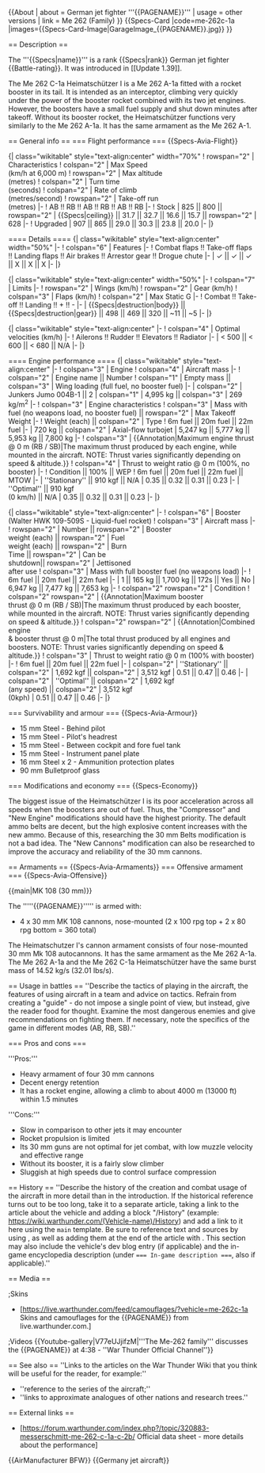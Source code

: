 {{About
| about = German jet fighter '''{{PAGENAME}}'''
| usage = other versions
| link = Me 262 (Family)
}}
{{Specs-Card
|code=me-262c-1a
|images={{Specs-Card-Image|GarageImage_{{PAGENAME}}.jpg}}
}}

== Description ==

<!-- ''In the description, the first part should be about the history of and the creation and combat usage of the aircraft, as well as its key features. In the second part, tell the reader about the aircraft in the game. Insert a screenshot of the vehicle, so that if the novice player does not remember the vehicle by name, he will immediately understand what kind of vehicle the article is talking about.'' -->

The '''{{Specs|name}}''' is a rank {{Specs|rank}} German jet fighter {{Battle-rating}}. It was introduced in [[Update 1.39]].

The Me 262 C-1a Heimatschützer I is a Me 262 A-1a fitted with a rocket booster in its tail. It is intended as an interceptor, climbing very quickly under the power of the booster rocket combined with its two jet engines. However, the boosters have a small fuel supply and shut down minutes after takeoff. Without its booster rocket, the Heimatschützer functions very similarly to the Me 262 A-1a. It has the same armament as the Me 262 A-1.

== General info ==
=== Flight performance ===
{{Specs-Avia-Flight}}

<!-- ''Describe how the aircraft behaves in the air. Speed, manoeuvrability, acceleration and allowable loads - these are the most important characteristics of the vehicle.'' -->

{| class="wikitable" style="text-align:center" width="70%"
! rowspan="2" | Characteristics
! colspan="2" | Max Speed<br>(km/h at 6,000 m)
! rowspan="2" | Max altitude<br>(metres)
! colspan="2" | Turn time<br>(seconds)
! colspan="2" | Rate of climb<br>(metres/second)
! rowspan="2" | Take-off run<br>(metres)
|-
! AB !! RB !! AB !! RB !! AB !! RB
|-
! Stock
| 825 || 800 || rowspan="2" | {{Specs|ceiling}} || 31.7 || 32.7 || 16.6 || 15.7 || rowspan="2" | 628
|-
! Upgraded
| 907 || 865 || 29.0 || 30.3 || 23.8 || 20.0
|-
|}

==== Details ====
{| class="wikitable" style="text-align:center" width="50%"
|-
! colspan="6" | Features
|-
! Combat flaps !! Take-off flaps !! Landing flaps !! Air brakes !! Arrestor gear !! Drogue chute
|-
| ✓ || ✓ || ✓ || X || X || X <!-- ✓ -->
|-
|}

{| class="wikitable" style="text-align:center" width="50%"
|-
! colspan="7" | Limits
|-
! rowspan="2" | Wings (km/h)
! rowspan="2" | Gear (km/h)
! colspan="3" | Flaps (km/h)
! colspan="2" | Max Static G
|-
! Combat !! Take-off !! Landing !! + !! -
|-
| {{Specs|destruction|body}} || {{Specs|destruction|gear}} || 498 || 469 || 320 || ~11 || ~5
|-
|}

{| class="wikitable" style="text-align:center"
|-
! colspan="4" | Optimal velocities (km/h)
|-
! Ailerons !! Rudder !! Elevators !! Radiator
|-
| < 500 || < 600 || < 680 || N/A
|-
|}

==== Engine performance ====
{| class="wikitable" style="text-align:center"
|-
! colspan="3" | Engine
! colspan="4" | Aircraft mass
|-
! colspan="2" | Engine name || Number
! colspan="1" | Empty mass || colspan="3" | Wing loading (full fuel, no booster fuel)
|-
| colspan="2" | Junkers Jumo 004B-1 || 2
| colspan="1" | 4,995 kg || colspan="3" | 269 kg/m<sup>2</sup>
|-
! colspan="3" | Engine characteristics
! colspan="3" | Mass with fuel (no weapons load, no booster fuel) || rowspan="2" | Max Takeoff<br />Weight
|-
! Weight (each) || colspan="2" | Type
! 6m fuel || 20m fuel || 22m fuel
|-
| 720 kg || colspan="2" | Axial-flow turbojet
| 5,247 kg || 5,777 kg || 5,953 kg || 7,800 kg
|-
! colspan="3" | {{Annotation|Maximum engine thrust @ 0 m (RB / SB)|The maximum thrust produced by each engine, while mounted in the aircraft. NOTE: Thrust varies significantly depending on speed & altitude.}}
! colspan="4" | Thrust to weight ratio @ 0 m (100%, no booster)
|-
! Condition || 100% || WEP
! 6m fuel || 20m fuel || 22m fuel || MTOW
|-
| ''Stationary'' || 910 kgf || N/A
| 0.35 || 0.32 || 0.31 || 0.23
|-
| ''Optimal'' || 910 kgf<br />(0 km/h) || N/A
| 0.35 || 0.32 || 0.31 || 0.23
|-
|}

{| class="wikitable" style="text-align:center"
|-
! colspan="6" | Booster (Walter HWK 109-509S - Liquid-fuel rocket)
! colspan="3" | Aircraft mass
|-
! rowspan="2" | Number || rowspan="2" | Booster<br />weight (each) || rowspan="2" | Fuel<br />weight (each) || rowspan="2" | Burn<br />Time || rowspan="2" | Can be<br />shutdown|| rowspan="2" | Jettisoned<br />after use
! colspan="3" | Mass with full booster fuel (no weapons load)
|-
! 6m fuel || 20m fuel || 22m fuel
|-
| 1 || 165 kg || 1,700 kg || 172s || Yes || No
| 6,947 kg || 7,477 kg || 7,653 kg
|-
! colspan="2" rowspan="2" | Condition
! colspan="2" rowspan="2" | {{Annotation|Maximum booster<br/>thrust @ 0 m (RB / SB)|The maximum thrust produced by each booster, while mounted in the aircraft. NOTE: Thrust varies significantly depending on speed & altitude.}}
! colspan="2" rowspan="2" | {{Annotation|Combined engine<br/>& booster thrust @ 0 m|The total thrust produced by all engines and boosters. NOTE: Thrust varies significantly depending on speed & altitude.}}
! colspan="3" | Thrust to weight ratio @ 0 m (100% with booster)
|-
! 6m fuel || 20m fuel || 22m fuel
|-
| colspan="2" | ''Stationary'' || colspan="2" | 1,692 kgf || colspan="2" | 3,512 kgf
| 0.51 || 0.47 || 0.46
|-
| colspan="2" | ''Optimal'' || colspan="2" | 1,692 kgf<br />(any speed) || colspan="2" | 3,512 kgf<br />(0kph)
| 0.51 || 0.47 || 0.46
|-
|}

=== Survivability and armour ===
{{Specs-Avia-Armour}}

<!-- ''Examine the survivability of the aircraft. Note how vulnerable the structure is and how secure the pilot is, whether the fuel tanks are armoured, etc. Describe the armour, if there is any, and also mention the vulnerability of other critical aircraft systems.'' -->

- 15 mm Steel - Behind pilot
- 15 mm Steel - Pilot's headrest
- 15 mm Steel - Between cockpit and fore fuel tank
- 15 mm Steel - Instrument panel plate
- 16 mm Steel x 2 - Ammunition protection plates
- 90 mm Bulletproof glass

=== Modifications and economy ===
{{Specs-Economy}}

The biggest issue of the Heimatschützer I is its poor acceleration across all speeds when the boosters are out of fuel. Thus, the "Compressor" and "New Engine" modifications should have the highest priority. The default ammo belts are decent, but the high explosive content increases with the new ammo. Because of this, researching the 30 mm Belts modification is not a bad idea. The "New Cannons" modification can also be researched to improve the accuracy and reliability of the 30 mm cannons.

== Armaments ==
{{Specs-Avia-Armaments}}
=== Offensive armament ===
{{Specs-Avia-Offensive}}

<!-- ''Describe the offensive armament of the aircraft, if any. Describe how effective the cannons and machine guns are in a battle, and also what belts or drums are better to use. If there is no offensive weaponry, delete this subsection.'' -->

{{main|MK 108 (30 mm)}}

The '''''{{PAGENAME}}''''' is armed with:

- 4 x 30 mm MK 108 cannons, nose-mounted (2 x 100 rpg top + 2 x 80 rpg bottom = 360 total)

The Heimatschutzer I's cannon armament consists of four nose-mounted 30 mm Mk 108 autocannons. It has the same armament as the Me 262 A-1a. The Me 262 A-1a and the Me 262 C-1a Heimatschützer have the same burst mass of 14.52 kg/s (32.01 lbs/s).

== Usage in battles ==
''Describe the tactics of playing in the aircraft, the features of using aircraft in a team and advice on tactics. Refrain from creating a "guide" - do not impose a single point of view, but instead, give the reader food for thought. Examine the most dangerous enemies and give recommendations on fighting them. If necessary, note the specifics of the game in different modes (AB, RB, SB).''

=== Pros and cons ===

<!-- ''Summarise and briefly evaluate the vehicle in terms of its characteristics and combat effectiveness. Mark its pros and cons in the bulleted list. Try not to use more than 6 points for each of the characteristics. Avoid using categorical definitions such as "bad", "good" and the like - use substitutions with softer forms such as "inadequate" and "effective".'' -->

'''Pros:'''

- Heavy armament of four 30 mm cannons
- Decent energy retention
- It has a rocket engine, allowing a climb to about 4000 m (13000 ft) within 1.5 minutes

'''Cons:'''

- Slow in comparison to other jets it may encounter
- Rocket propulsion is limited
- Its 30 mm guns are not optimal for jet combat, with low muzzle velocity and effective range
- Without its booster, it is a fairly slow climber
- Sluggish at high speeds due to control surface compression

== History ==
''Describe the history of the creation and combat usage of the aircraft in more detail than in the introduction. If the historical reference turns out to be too long, take it to a separate article, taking a link to the article about the vehicle and adding a block "/History" (example: <nowiki>https://wiki.warthunder.com/(Vehicle-name)/History</nowiki>) and add a link to it here using the <code>main</code> template. Be sure to reference text and sources by using <code><nowiki><ref></ref></nowiki></code>, as well as adding them at the end of the article with <code><nowiki><references /></nowiki></code>. This section may also include the vehicle's dev blog entry (if applicable) and the in-game encyclopedia description (under <code><nowiki>=== In-game description ===</nowiki></code>, also if applicable).''

== Media ==

<!-- ''Excellent additions to the article would be video guides, screenshots from the game, and photos.'' -->

;Skins

- [https://live.warthunder.com/feed/camouflages/?vehicle=me-262c-1a Skins and camouflages for the {{PAGENAME}} from live.warthunder.com.]

;Videos
{{Youtube-gallery|V77eUJjifzM|'''The Me-262 family''' discusses the {{PAGENAME}} at 4:38 - ''War Thunder Official Channel''}}

== See also ==
''Links to the articles on the War Thunder Wiki that you think will be useful for the reader, for example:''

- ''reference to the series of the aircraft;''
- ''links to approximate analogues of other nations and research trees.''

== External links ==

<!-- ''Paste links to sources and external resources, such as:''
* ''topic on the official game forum;''
* ''other literature.'' -->

- [https://forum.warthunder.com/index.php?/topic/320883-messerschmitt-me-262-c-1a-c-2b/ Official data sheet - more details about the performance]

{{AirManufacturer BFW}}
{{Germany jet aircraft}}
